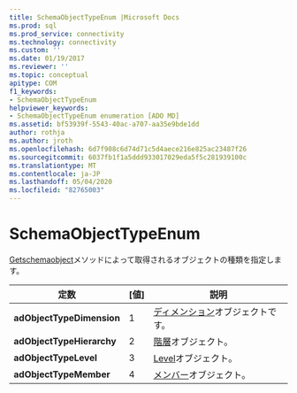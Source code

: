 ```yaml
---
title: SchemaObjectTypeEnum |Microsoft Docs
ms.prod: sql
ms.prod_service: connectivity
ms.technology: connectivity
ms.custom: ''
ms.date: 01/19/2017
ms.reviewer: ''
ms.topic: conceptual
apitype: COM
f1_keywords:
- SchemaObjectTypeEnum
helpviewer_keywords:
- SchemaObjectTypeEnum enumeration [ADO MD]
ms.assetid: bf53939f-5543-40ac-a707-aa35e9bde1dd
author: rothja
ms.author: jroth
ms.openlocfilehash: 6d7f908c6d74d71c5d4aece216e825ac23487f26
ms.sourcegitcommit: 6037fb1f1a5ddd933017029eda5f5c281939100c
ms.translationtype: MT
ms.contentlocale: ja-JP
ms.lasthandoff: 05/04/2020
ms.locfileid: "82765003"
---
```

# <a name="schemaobjecttypeenum"></a>SchemaObjectTypeEnum
[Getschemaobject](../../../ado/reference/ado-md-api/getschemaobject-method-ado-md.md)メソッドによって取得されるオブジェクトの種類を指定します。  
  
|定数|[値]|説明|  
|--------------|-----------|-----------------|  
|**adObjectTypeDimension**|1|[ディメンション](../../../ado/reference/ado-md-api/dimension-object-ado-md.md)オブジェクトです。|  
|**adObjectTypeHierarchy**|2|[階層](../../../ado/reference/ado-md-api/hierarchy-object-ado-md.md)オブジェクト。|  
|**adObjectTypeLevel**|3|[Level](../../../ado/reference/ado-md-api/level-object-ado-md.md)オブジェクト。|  
|**adObjectTypeMember**|4|[メンバー](../../../ado/reference/ado-md-api/member-object-ado-md.md)オブジェクト。|

